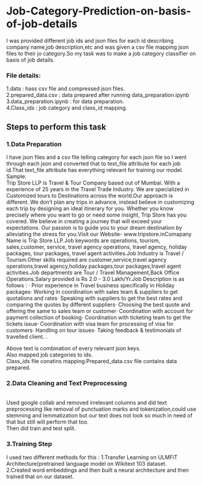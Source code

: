 # Job-Category-Prediction-on-basis-of-job-details
I was provided different job ids and json files for each id describing company name,job description,etc and was given a csv file mapping json files to their jo category.So my task was to make a job category classifier on basis of job details.
<h3>File details:</h3>
1.data : hass csv file and compressed json files.<br>
2.prepared_data.csv : data prepared after running data_preparation.ipynb<br>
3.data_preparation.ipynb  : for data preparation.<br>
4.Class_ids : job category and class_id mapping.<br>


<h2>Steps to perform this task </h2>
<h3>1.Data Preparation </h3>
I have json files and a csv file telling category for each json file so I went through each json and converted that to text_file attribute for each job id.That text_file attribute has everything relevant for training our model.<br>
Sample:<br>
Trip Store LLP is Travel &amp; Tour Company based out of Mumbai. With a experience of 25 years in the Travel Trade Industry. We are specialized in Customized tours to Destinations across the world.Our approach is different. We don’t plan any trips in advance, instead believe in customizing each trip by designing an ideal itinerary for you. Whether you know precisely where you want to go or need some insight, Trip Store has you covered. We believe in creating a journey that will exceed your expectations. Our passion is to guide you to your dream destination by alleviating the stress for you.Visit our Website- www.tripstore.inComapany Name is Trip Store LLP.Job keywords are operations, tourism, sales,customer, service, travel agency operations, travel agency, holiday packages, tour packages, travel agent activities.Job Industry is Travel / Tourism.Other skills required are customer,service,travel agency operations,travel agency,holiday packages,tour packages,travel agent activities.Job departments are Tour / Travel Management,Back Office Operations.Salary provided is Rs 2.0  - 3.0 Lakh/Yr.Job Description is as follows : &middot; Prior experience in Travel business specifically in Holiday packages&middot; Working in coordination with sales team &amp; suppliers to get quotations and rates&middot; Speaking with suppliers to get the best rates and comparing the quotes by different suppliers&middot; Choosing the best quote and offering the same to sales team or customer&middot; Coordination with account for payment collection of booking&middot; Coordination with ticketing team to get the tickets issue&middot; Coordination with visa team for processing of visa for customers&middot; Handling on tour issues&middot; Taking feedback &amp; testimonials of travelled client.&nbsp;. <br>

Above text is combination of every relevant json keys.<br>
Also mapped job categories to ids.<br>
Class_ids file conatins mapping.Prepared_data.csv file contains data prepared.<br>
<h3>2.Data Cleaning and Text Preprocessing</h3>
 <br> Used google collab and removed irrelevant columns and did text preprocessing like removal of punctuation marks and tokenization,could use stemming and lemmatization but our text does not look so  much in need of that but still will perform that too.</br>
 Then did train and test split.<br>
 
<h3>3.Training Step</h3>
I used two different methods for this :
1.Transfer Learning on ULMFiT Architecture(pretrained language model on  Wikitext 103 dataset.<br>
2.Created word embeddings and then built a neural architecture and then trained that on our dataset.



  
  
